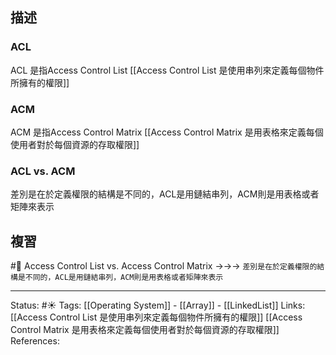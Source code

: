 


## 描述

### ACL 
ACL 是指Access Control List 
[[Access Control List 是使用串列來定義每個物件所擁有的權限]]


### ACM
ACM 是指Access Control Matrix
[[Access Control Matrix 是用表格來定義每個使用者對於每個資源的存取權限]]

### ACL vs. ACM
差別是在於定義權限的結構是不同的，ACL是用鏈結串列，ACM則是用表格或者矩陣來表示


## 複習

#🧠 Access Control  List vs. Access Control Matrix ->->-> `差別是在於定義權限的結構是不同的，ACL是用鏈結串列，ACM則是用表格或者矩陣來表示`
<!--SR:!2022-05-21,3,250-->



---
Status: #☀️ 
Tags:
[[Operating System]] - [[Array]] - [[LinkedList]]
Links:
[[Access Control List 是使用串列來定義每個物件所擁有的權限]]
[[Access Control Matrix 是用表格來定義每個使用者對於每個資源的存取權限]]
References:
